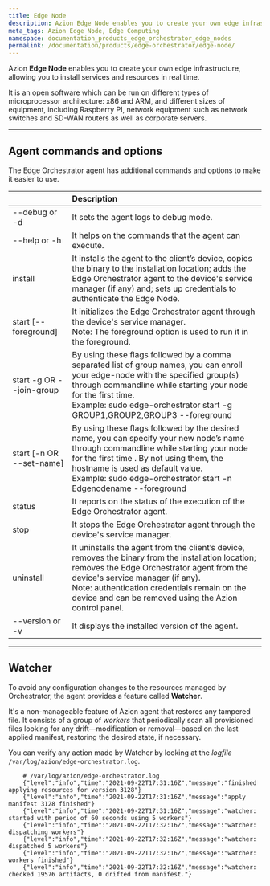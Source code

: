 ```yaml
---
title: Edge Node
description: Azion Edge Node enables you to create your own edge infrastructure, allowing you to install services and resources in real time.
meta_tags: Azion Edge Node, Edge Computing
namespace: documentation_products_edge_orchestrator_edge_nodes
permalink: /documentation/products/edge-orchestrator/edge-node/
---
```


Azion **Edge Node** enables you to create your own edge infrastructure, allowing you to install services and resources in real time.

It is an open software which can be run on different types of microprocessor architecture: x86 and ARM, and different sizes of equipment, including Raspberry PI, network equipment such as network switches and SD-WAN routers as well as corporate servers.

---

## Agent commands and options

The Edge Orchestrator agent has additional commands and options to make it easier to use.

|  | Description |
| :--- | :--- |
| --debug or -d | It sets the agent logs to debug mode. |
| --help or -h | It helps on the commands that the agent can execute. |
| install | It installs the agent to the client’s device, copies the binary to the installation location; adds the Edge Orchestrator agent to the device's service manager (if any) and; sets up credentials to authenticate the Edge Node. |
| start \[--foreground\] | It initializes the Edge Orchestrator agent through the device's service manager.<br /> Note: The foreground option is used to run it in the foreground. |
| start -g OR --join-group | By using these flags followed by a comma separated list of group names, you can enroll your edge-node with the specified group(s) through commandline while starting your node for the first time. <br/> Example: sudo edge-orchestrator start -g GROUP1,GROUP2,GROUP3 --foreground |
| start \[-n OR --set-name\] | By using these flags followed by the desired name, you can specify your new node’s name through commandline while starting your node for the first time . By not using them, the hostname is used as default value. <br/> Example: sudo edge-orchestrator start -n Edgenodename --foreground |
| status | It reports on the status of the execution of the Edge Orchestrator agent. |
| stop | It stops the Edge Orchestrator agent through the device's service manager. |
| uninstall | It uninstalls the agent from the client’s device, removes the binary from the installation location; removes the Edge Orchestrator agent from the device's service manager (if any).<br />Note: authentication credentials remain on the device and can be removed using the Azion control panel. |
| --version or -v | It displays the installed version of the agent. |

---

## Watcher

To avoid any configuration changes to the resources managed by Orchestrator, the agent provides a feature called **Watcher**.

It's a non-manageable feature of Azion agent that restores any tampered file. It consists of a group of *workers* that periodically scan all provisioned files looking for any drift—modification or removal—based on the last applied manifest, restoring the desired state, if necessary.

You can verify any action made by Watcher by looking at the *logfile* `/var/log/azion/edge-orchestrator.log`.

```
    # /var/log/azion/edge-orchestrator.log
    {"level":"info","time":"2021-09-22T17:31:16Z","message":"finished applying resources for version 3128"}
    {"level":"info","time":"2021-09-22T17:31:16Z","message":"apply manifest 3128 finished"}
    {"level":"info","time":"2021-09-22T17:31:16Z","message":"watcher: started with period of 60 seconds using 5 workers"}
    {"level":"info","time":"2021-09-22T17:32:16Z","message":"watcher: dispatching workers"}
    {"level":"info","time":"2021-09-22T17:32:16Z","message":"watcher: dispatched 5 workers"}
    {"level":"info","time":"2021-09-22T17:32:16Z","message":"watcher: workers finished"}
    {"level":"info","time":"2021-09-22T17:32:16Z","message":"watcher: checked 19576 artifacts, 0 drifted from manifest."}
```
